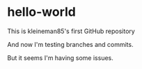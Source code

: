 # hello-world
This is kleineman85's first GitHub repository

And now I'm testing branches and commits.

But it seems I'm having some issues.
